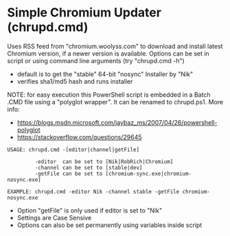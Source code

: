 # Simple Chromium Updater (chrupd.cmd)

Uses RSS feed from "chromium.woolyss.com" to download and install latest Chromium version, if a newer version is available. Options can be set in script or using command line arguments (try "chrupd.cmd -h")

 - default is to get the "stable" 64-bit "nosync" Installer by "Nik"
 - verifies sha1/md5 hash and runs installer
 
NOTE: for easy execution this PowerShell script is embedded in a Batch .CMD file using a "polyglot wrapper". It can be renamed to chrupd.ps1. More info:

   - https://blogs.msdn.microsoft.com/jaybaz_ms/2007/04/26/powershell-polyglot
   - https://stackoverflow.com/questions/29645
   
```
USAGE: chrupd.cmd -[editor|channel|getFile]

         -editor  can be set to [Nik|RobRich|Chromium]
         -channel can be set to [stable|dev]
         -getFile can be set to [chromium-sync.exe|chromium-nosync.exe]

EXAMPLE: chrupd.cmd -editor Nik -channel stable -getFile chromium-nosync.exe
```

- Option "getFile" is only used if editor is set to "Nik"
- Settings are Case Sensive
- Options can also be set permanently using variables inside script
